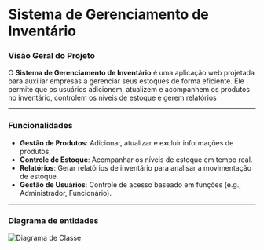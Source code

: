 # Sistema de Gerenciamento de Inventário

### Visão Geral do Projeto

O **Sistema de Gerenciamento de Inventário** é uma aplicação web projetada para auxiliar empresas a gerenciar seus estoques de forma eficiente. Ele permite que os usuários adicionem, atualizem e acompanhem os produtos no inventário, controlem os níveis de estoque e gerem relatórios

---

### Funcionalidades

- **Gestão de Produtos**: Adicionar, atualizar e excluir informações de produtos.
- **Controle de Estoque**: Acompanhar os níveis de estoque em tempo real.
- **Relatórios**: Gerar relatórios de inventário para analisar a movimentação de estoque.
- **Gestão de Usuários**: Controle de acesso baseado em funções (e.g., Administrador, Funcionário).

---

### Diagrama de entidades

![Diagrama de Classe](src/main/resources/static/imagem/DiagramaClasse.png)

